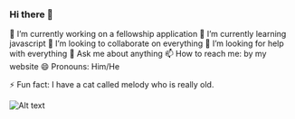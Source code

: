 ### Hi there 👋

🔭 I’m currently working on a fellowship application
🌱 I’m currently learning javascript
👯 I’m looking to collaborate on everything
🤔 I’m looking for help with everything
💬 Ask me about anything
📫 How to reach me: by my website
😄 Pronouns: Him/He


⚡ Fun fact: I have a cat called melody who is really old.

<img src="meli.gif" alt="Alt text" title="Optional title">
